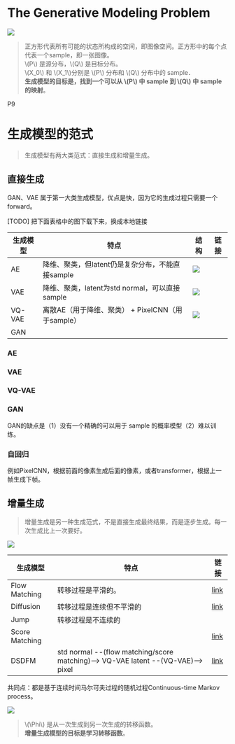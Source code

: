 # The Generative Modeling Problem

![](./assets/P8图.png)   

> 正方形代表所有可能的状态所构成的空间，即图像空间。正方形中的每个点代表一个sample，即一张图像。      
\\(P\\) 是源分布，\\(Q\\) 是目标分布。     
\\(X_0\\) 和 \\(X_1\\)分别是 \\(P\\) 分布和 \\(Q\\) 分布中的 sample．     
**生成模型的目标是，找到一个可以从 \\(P\\) 中 sample 到 \\(Q\\) 中 sample 的映射**。    

P9     
# 生成模型的范式

> 生成模型有两大类范式：直接生成和增量生成。  

## 直接生成

GAN、VAE 属于第一大类生成模型，优点是快，因为它的生成过程只需要一个forward。  

[TODO] 把下面表格中的图下载下来，换成本地链接

|生成模型|特点|结构|链接|
|---|---|---|---|
|AE|降维、聚类，但latent仍是复杂分布，不能直接sample|![](https://pica.zhimg.com/v2-350331de3d1f8c7c02df2d4a89e1b676_r.jpg)|
|VAE|降维、聚类，latent为std normal，可以直接sample|![](https://pic1.zhimg.com/v2-a9769819dddedc52151bf12f2ac98ad8_1440w.jpg)|
|VQ-VAE|离散AE（用于降维、聚类） + PixelCNN（用于sample）|![](https://pic3.zhimg.com/v2-ece699c485581ba30cc739ce1c51d9b4_1440w.jpg)|
|GAN|

### AE

### VAE

### VQ-VAE

### GAN

GAN的缺点是（1）没有一个精确的可以用于 sample 的概率模型（2）难以训练。     

### 自回归

例如PixelCNN，根据前面的像素生成后面的像素，或者transformer，根据上一帧生成下帧。

## 增量生成 

> 增量生成是另一种生成范式，不是直接生成最终结果，而是逐步生成。每一次生成比上一次要好。

![](./assets/P10图2.png)

|生成模型|特点|链接|
|---|---|---|
|Flow Matching|转移过程是平滑的。| [link](./NeurIPS2024FlowMatchigTurorial/FlowMatchingBasics.md)|
|Diffusion| 转移过程是连续但不平滑的 | [link](./diffusion-tutorial-part/Fundamentals/DenoisingDiffusionProbabilisticModels.md)|
|Jump|转移过程是不连续的|
|Score Matching||[link](./diffusion-tutorial-part/Fundamentals/Score-basedGenerativeModelingwithDifferentialEquations.md)|
|DSDFM|std normal --(flow matching/score matching)--> VQ-VAE latent --(VQ-VAE)--> pixel|[link](https://caterpillarstudygroup.github.io/ReadPapers/92.html)|

共同点：都是基于连续时间马尔可夫过程的随机过程Continuous-time Markov process。      

![](./assets/P10图1-0.png)

> \\(\Phi\\) 是从一次生成到另一次生成的转移函数。    
**增量生成模型的目标是学习转移函数**。      

